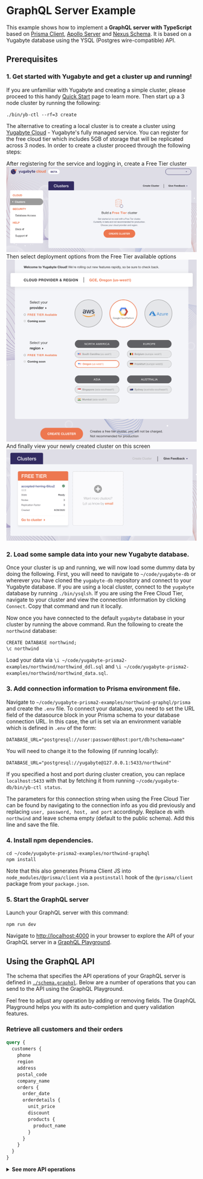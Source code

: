 # GraphQL Server Example

This example shows how to implement a **GraphQL server with TypeScript** based on [Prisma Client](https://github.com/prisma/prisma2/blob/master/docs/prisma-client-js/api.md), [Apollo Server](https://github.com/apollographql/apollo-server) and [Nexus Schema](https://nxs.li/components/standalone/schema). It is based on a Yugabyte database using the YSQL (Postgres wire-compatible) API.

## Prerequisites 

### 1. Get started with Yugabyte and get a cluster up and running!

If you are unfamiliar with Yugabyte and creating a simple cluster, please proceed to this handy [Quick Start](https://docs.yugabyte.com/latest/quick-start/) page to learn more. Then start up a 3 node cluster by running the following:

```
./bin/yb-ctl --rf=3 create
```

The alternative to creating a local cluster is to create a cluster using [Yugabyte Cloud](https://www.yugabyte.com/cloud/) - Yugabyte's fully managed service. You can register for the free cloud tier which includes 5GB of storage that will be replicated across 3 nodes. In order to create a cluster proceed through the following steps:

After registering for the service and logging in, create a Free Tier cluster ![here](https://github.com/vvkgopalan/prisma-examples/blob/master/images/yb_cloud1.png?raw=true)
Then select deployment options from the Free Tier available options ![here](https://github.com/vvkgopalan/prisma-examples/blob/master/images/yb_cloud2.png?raw=true)
And finally view your newly created cluster on this screen ![here](https://github.com/vvkgopalan/prisma-examples/blob/master/images/yb_cloud3.png?raw=true)

### 2. Load some sample data into your new Yugabyte database.

Once your cluster is up and running, we will now load some dummy data by doing the following. First, you will need to navigate to `~/code/yugabyte-db` or wherever you have cloned the `yugabyte-db` repository and connect to your Yugabyte database. If you are using a local cluster, connect to the `yugabyte` database by running `./bin/ysqlsh`. If you are using the Free Cloud Tier, navigate to your cluster and view the connection information by clicking `Connect`. Copy that command and run it locally.

Now once you have connected to the default `yugabyte` database in your cluster by running the above command. Run the following to create the `northwind` database:
```
CREATE DATABASE northwind;
\c northwind
```

Load your data via `\i ~/code/yugabyte-prisma2-examples/northwind/northwind_ddl.sql` and `\i ~/code/yugabyte-prisma2-examples/northwind/northwind_data.sql`. 

### 3. Add connection information to Prisma environment file. 

Navigate to `~/code/yugabyte-prisma2-examples/northwind-graphql/prisma` and create the `.env` file. To connect your database, you need to set the URL field of the datasource block in your Prisma schema to your database connection URL. In this case, the url is set via an environment variable which is defined in `.env` of the form:
```
DATABASE_URL="postgresql://user:password@host:port/db?schema=name"
```
You will need to change it to the following (if running locally):
```
DATABASE_URL="postgresql://yugabyte@127.0.0.1:5433/northwind"
```
If you specified a host and port during cluster creation, you can replace `localhost:5433` with that by fetching it from running `~/code/yugabyte-db/bin/yb-ctl status`.

The parameters for this connection string when using the Free Cloud Tier can be found by navigating to the connection info as you did previously and replacing `user, password, host, and port` accordingly. Replace `db` with `northwind` and leave schema empty (default to the public schema). Add this line and save the file.

### 4. Install npm dependencies.

```
cd ~/code/yugabyte-prisma2-examples/northwind-graphql
npm install
```

Note that this also generates Prisma Client JS into `node_modules/@prisma/client` via a `postinstall` hook of the `@prisma/client` package from your `package.json`.

### 5. Start the GraphQL server

Launch your GraphQL server with this command:

```
npm run dev
```

Navigate to [http://localhost:4000](http://localhost:4000) in your browser to explore the API of your GraphQL server in a [GraphQL Playground](https://github.com/prisma/graphql-playground).

## Using the GraphQL API

The schema that specifies the API operations of your GraphQL server is defined in [`./schema.graphql`](./schema.graphql). Below are a number of operations that you can send to the API using the GraphQL Playground.

Feel free to adjust any operation by adding or removing fields. The GraphQL Playground helps you with its auto-completion and query validation features.

### Retrieve all customers and their orders

```graphql
query {
  customers {
    phone
    region
    address
    postal_code
    company_name
    orders {
      order_date
      orderdetails {
        unit_price
        discount
        products {
          product_name
        }
      }
    }
  }
}
```

<Details><Summary><strong>See more API operations</strong></Summary>

### Create a new customer

```graphql
mutation {
  createOnecustomers (
    data: {
      city: "Sunnyvale"
      country: "United States"
      company_name: "Yugabyte"
      contact_name: "GraphQL"
      contact_title: "Developer"
      customer_id: "yugabyte_uuid"
    }
  ){
    company_name
    contact_name
  }
}
```

